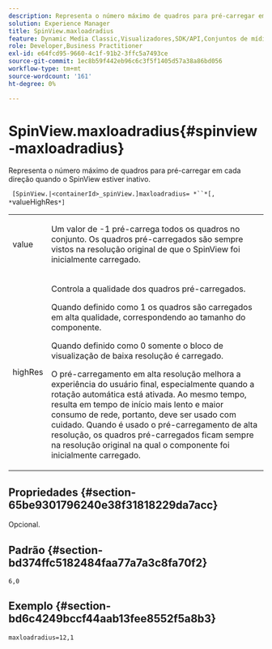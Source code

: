 ```yaml
---
description: Representa o número máximo de quadros para pré-carregar em cada direção quando o SpinView estiver inativo.
solution: Experience Manager
title: SpinView.maxloadradius
feature: Dynamic Media Classic,Visualizadores,SDK/API,Conjuntos de mídias mistas
role: Developer,Business Practitioner
exl-id: e64fcd95-9660-4c1f-91b2-3ffc5a7493ce
source-git-commit: 1ec8b59f442eb96c6c3f5f1405d57a38a86bd056
workflow-type: tm+mt
source-wordcount: '161'
ht-degree: 0%

---
```


# SpinView.maxloadradius{#spinview-maxloadradius}

Representa o número máximo de quadros para pré-carregar em cada direção quando o SpinView estiver inativo.

` [SpinView.|<containerId>_spinView.]maxloadradius= *``*[, *`valueHighRes`*]`

<table id="table_06BEA037FA82467CAA88D1CA62AE972E"> 
 <tbody> 
  <tr> 
   <td colname="col1"> <p> <span class="codeph"><span class="varname"> value</span></span> </p> </td> 
   <td colname="col2"> <p> Um valor de <span class="codeph"> -1</span> pré-carrega todos os quadros no conjunto. Os quadros pré-carregados são sempre vistos na resolução original de que o SpinView foi inicialmente carregado. </p> </td> 
  </tr> 
  <tr> 
   <td colname="col1"> <p><span class="codeph"><span class="varname"> highRes</span></span> </p> </td> 
   <td colname="col2"> <p> Controla a qualidade dos quadros pré-carregados. </p> <p>Quando definido como <span class="codeph"> 1</span> os quadros são carregados em alta qualidade, correspondendo ao tamanho do componente. </p> <p>Quando definido como <span class="codeph"> 0</span> somente o bloco de visualização de baixa resolução é carregado. </p> <p>O pré-carregamento em alta resolução melhora a experiência do usuário final, especialmente quando a rotação automática está ativada. Ao mesmo tempo, resulta em tempo de início mais lento e maior consumo de rede, portanto, deve ser usado com cuidado. Quando é usado o pré-carregamento de alta resolução, os quadros pré-carregados ficam sempre na resolução original na qual o componente foi inicialmente carregado. </p> </td> 
  </tr> 
 </tbody> 
</table>

## Propriedades {#section-65be9301796240e38f31818229da7acc}

Opcional.

## Padrão {#section-bd374ffc5182484faa77a7a3c8fa70f2}

`6,0`

## Exemplo {#section-bd6c4249bccf44aab13fee8552f5a8b3}

`maxloadradius=12,1`
